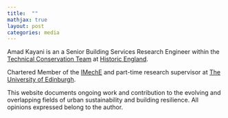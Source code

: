 ```yaml
---
title:  ""
mathjax: true
layout: post
categories: media
---
```


Amad Kayani is an a Senior Building Services Research Engineer within the [Technical Conservation Team](https://historicengland.org.uk/services-skills/our-planning-services/charter/our-technical-conservation-expertise/) at [Historic England](https://historicengland.org.uk). 

Chartered Member of the [IMechE](https://www.imeche.org) and part-time research supervisor at [The University of Edinburgh](https://www.eng.ed.ac.uk).

This website documents ongoing work and contribution to the evolving and overlapping fields of urban sustainability and building resilience. All opinions expressed belong to the author. 
